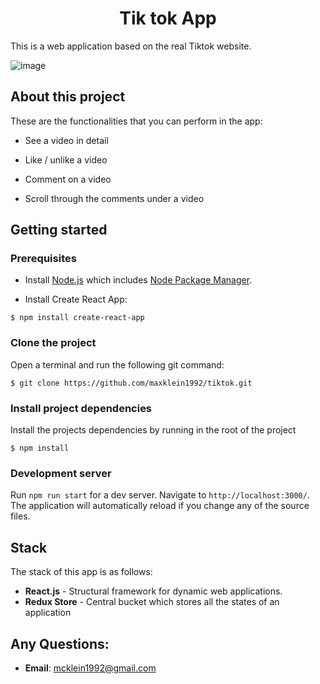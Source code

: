 <h1 align="center">Tik tok App</h1>

This is a web application based on the real Tiktok website.

![image](https://static01.nyt.com/images/2022/10/26/technology/personaltech/26TECHTIP-TOP/26TECHTIP-TOP-superJumbo.jpg)

## About this project

These are the functionalities that you can perform in the app:

- See a video in detail

- Like / unlike a video

- Comment on a video

- Scroll through the comments under a video


## Getting started

### Prerequisites

- Install [Node.js](https://nodejs.org/en/) which includes [Node Package Manager](https://www.npmjs.com/get-npm).

- Install Create React App:

```
$ npm install create-react-app
```

### Clone the project

Open a terminal and run the following git command:

```
$ git clone https://github.com/maxklein1992/tiktok.git
```

### Install project dependencies

Install the projects dependencies by running in the root of the project

```
$ npm install
```

### Development server

Run `npm run start` for a dev server. Navigate to `http://localhost:3000/`. The application will automatically reload if you change any of the source files.

## Stack

The stack of this app is as follows:

- **React.js** - Structural framework for dynamic web applications.
- **Redux Store** - Central bucket which stores all the states of an application

## Any Questions:

- **Email**: mcklein1992@gmail.com
